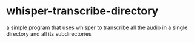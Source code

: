 # whisper-transcribe-directory
a simple program that uses whisper to transcribe all the audio in a single directory and all its subdirectories

